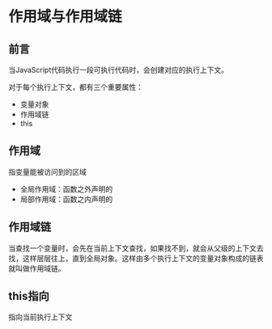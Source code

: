 # 作用域与作用域链

## 前言

当JavaScript代码执行一段可执行代码时，会创建对应的执行上下文。

对于每个执行上下文，都有三个重要属性：

- 变量对象
- 作用域链
- this

## 作用域

指变量能被访问到的区域

- 全局作用域：函数之外声明的
- 局部作用域：函数之内声明的

## 作用域链

当查找一个变量时，会先在当前上下文查找，如果找不到，就会从父级的上下文去找，这样层层往上，直到全局对象。这样由多个执行上下文的变量对象构成的链表就叫做作用域链。

## this指向

指向当前执行上下文